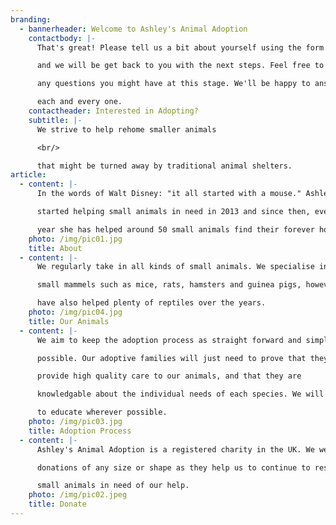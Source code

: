 ```yaml
---
branding:
  - bannerheader: Welcome to Ashley's Animal Adoption
    contactbody: |-
      That's great! Please tell us a bit about yourself using the form below

      and we will be get back to you with the next steps. Feel free to ask

      any questions you might have at this stage. We'll be happy to answer

      each and every one.
    contactheader: Interested in Adopting?
    subtitle: |-
      We strive to help rehome smaller animals

      <br/>

      that might be turned away by traditional animal shelters.
article:
  - content: |-
      In the words of Walt Disney: "it all started with a mouse." Ashley

      started helping small animals in need in 2013 and since then, every

      year she has helped around 50 small animals find their forever homes.
    photo: /img/pic01.jpg
    title: About
  - content: |-
      We regularly take in all kinds of small animals. We specialise in

      small mammels such as mice, rats, hamsters and guinea pigs, however we

      have also helped plenty of reptiles over the years.
    photo: /img/pic04.jpg
    title: Our Animals
  - content: |-
      We aim to keep the adoption process as straight forward and simple as

      possible. Our adoptive families will just need to prove that they can

      provide high quality care to our animals, and that they are

      knowledgable about the individual needs of each species. We will help

      to educate wherever possible.
    photo: /img/pic03.jpg
    title: Adoption Process
  - content: |-
      Ashley's Animal Adoption is a registered charity in the UK. We welcome

      donations of any size or shape as they help us to continue to resue

      small animals in need of our help.
    photo: /img/pic02.jpeg
    title: Donate
---
```


